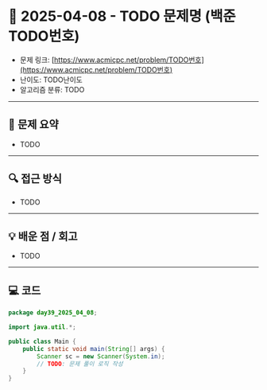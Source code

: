 # 📅 2025-04-08 - TODO 문제명 (백준 TODO번호)

<!-- 문제 링크 -->
- 문제 링크: [https://www.acmicpc.net/problem/TODO번호](https://www.acmicpc.net/problem/TODO번호)
- 난이도: TODO난이도
- 알고리즘 분류: TODO

---

## 📌 문제 요약

- TODO

---

## 🔍 접근 방식

- TODO

---

## 💡 배운 점 / 회고

- TODO

---

## 💻 코드

```java
package day39_2025_04_08;

import java.util.*;

public class Main {
    public static void main(String[] args) {
        Scanner sc = new Scanner(System.in);
        // TODO: 문제 풀이 로직 작성
    }
}
```
